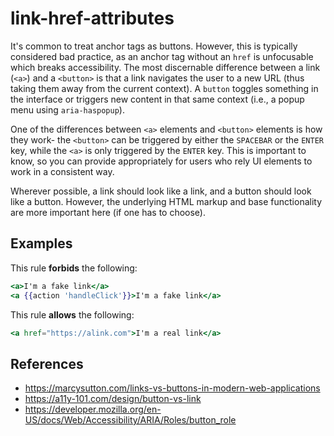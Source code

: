 # link-href-attributes

It's common to treat anchor tags as buttons. However, this is typically considered bad practice, as an anchor tag without an `href` is unfocusable which breaks accessibility. The most discernable difference between a link (`<a>`) and a `<button>` is that a link navigates the user to a new URL (thus taking them away from the current context). A `button` toggles something in the interface or triggers new content in that same context (i.e., a popup menu using `aria-haspopup`).

One of the differences between `<a>` elements and `<button>` elements is how they work- the `<button>` can be triggered by either the `SPACEBAR` or the `ENTER` key, while the `<a>` is only triggered by the `ENTER` key. This is important to know, so you can provide appropriately for users who rely UI elements to work in a consistent way. 

Wherever possible, a link should look like a link, and a button should look like a button. However, the underlying HTML markup and base functionality are more important here (if one has to choose). 

## Examples

This rule **forbids** the following:

```hbs
<a>I'm a fake link</a>
<a {{action 'handleClick'}}>I'm a fake link</a>
```

This rule **allows** the following:

```hbs
<a href="https://alink.com">I'm a real link</a>
```

## References
* https://marcysutton.com/links-vs-buttons-in-modern-web-applications
* https://a11y-101.com/design/button-vs-link
* https://developer.mozilla.org/en-US/docs/Web/Accessibility/ARIA/Roles/button_role

